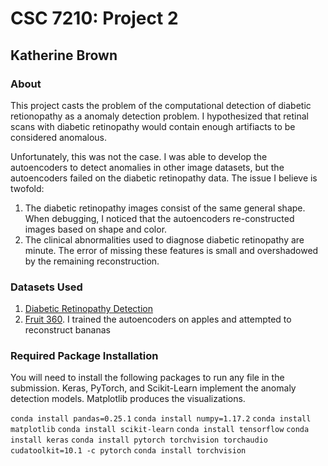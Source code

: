 # CSC 7210: Project 2
## Katherine Brown

### About
This project casts the problem of the computational detection of diabetic retionopathy as a anomaly detection problem. I hypothesized that retinal scans with diabetic retinopathy would contain enough artifiacts to be considered anomalous. 

Unfortunately, this was not the case. I was able to develop the autoencoders to detect anomalies in other image datasets, but the autoencoders failed on the diabetic retinopathy data. The issue I believe is twofold: 
1. The diabetic retinopathy images consist of the same general shape. When debugging, I noticed that the autoencoders re-constructed images based on shape and color.
2. The clinical abnormalities used to diagnose diabetic retinopathy are minute. The error of missing these features is small and overshadowed by the remaining reconstruction.

### Datasets Used
1. [Diabetic Retinopathy Detection](https://www.kaggle.com/c/diabetic-retinopathy-detection)
2. [Fruit 360](https://www.kaggle.com/moltean/fruits). I trained the autoencoders on apples and attempted to reconstruct bananas

### Required Package Installation
You will need to install the following packages to run any file in the submission. Keras, PyTorch, and Scikit-Learn implement the anomaly detection models. Matplotlib produces the visualizations.

`conda install pandas=0.25.1`
`conda install numpy=1.17.2`
`conda install matplotlib`
`conda install scikit-learn`
`conda install tensorflow`
`conda install keras`
`conda install pytorch torchvision torchaudio cudatoolkit=10.1 -c pytorch`
`conda install torchvision`